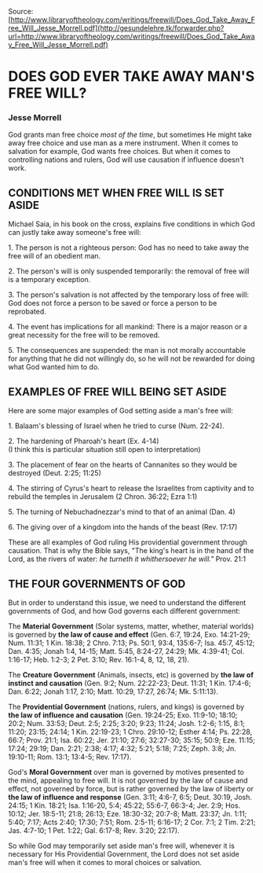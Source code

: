 <!--t DOES GOD EVER TAKE AWAY MAN'S FREE WILL? t-->
<!--d  d-->

Source: [http://www.libraryoftheology.com/writings/freewill/Does_God_Take_Away_Free_Will_Jesse_Morrell.pdf](http://gesundelehre.tk/forwarder.php?url=http://www.libraryoftheology.com/writings/freewill/Does_God_Take_Away_Free_Will_Jesse_Morrell.pdf) 


# DOES GOD EVER TAKE AWAY MAN'S FREE WILL?

### Jesse Morrell

God grants man free choice _most of the time_, but sometimes He might take away free choice and use man as a mere instrument. When it comes to salvation for example, God wants free choices. But when it comes to controlling nations and rulers, God will use causation if influence doesn't work.


## CONDITIONS MET WHEN FREE WILL IS SET ASIDE

Michael Saia, in his book on the cross, explains five conditions in which God can justly take away someone's free will:

1\. The person is not a righteous person: God has no need to take away the free will of an obedient man.

2\. The person's will is only suspended temporarily: the removal of free will is a temporary exception.

3\. The person's salvation is not affected by the temporary loss of free will: God does not force a person to be saved or force a person to be reprobated.

4\. The event has implications for all mankind: There is a major reason or a great necessity for the free will to be removed.

5\. The consequences are suspended: the man is not morally accountable for anything that he did not willingly do, so he will not be rewarded for doing what God wanted him to do.


## EXAMPLES OF FREE WILL BEING SET ASIDE

Here are some major examples of God setting aside a man's free will:

1\. Balaam's blessing of Israel when he tried to curse (Num. 22-24).

2\. The hardening of Pharoah's heart (Ex. 4-14)  
(I think this is particular situation still open to interpretation)

3\. The placement of fear on the hearts of Cannanites so they would be destroyed (Deut. 2:25; 11:25)

4\. The stirring of Cyrus's heart to release the Israelites from captivity and to rebuild the temples in Jerusalem (2 Chron. 36:22; Ezra 1:1)

5\. The turning of Nebuchadnezzar's mind to that of an animal (Dan. 4)

6\. The giving over of a kingdom into the hands of the beast (Rev. 17:17)

These are all examples of God ruling His providential government through causation. That is why the Bible says, "The king's heart is in the hand of the Lord, as the rivers of water: _he turneth it whithersoever he will."_ Prov. 21:1


## THE FOUR GOVERNMENTS OF GOD

But in order to understand this issue, we need to understand the different governments of God, and how God governs each different government:

The **Material Government** (Solar systems, matter, whether, material worlds) is governed by **the law of cause and effect** (Gen. 6:7, 19:24, Exo. 14:21-29; Num. 11:31; 1 Kin. 18:38; 2 Chro. 7:13; Ps. 50:1, 93:4, 135:6-7; Isa. 45:7, 45:12; Dan. 4:35; Jonah 1:4, 14-15; Matt. 5:45, 8:24-27, 24:29; Mk. 4:39-41; Col. 1:16-17; Heb. 1:2-3; 2 Pet. 3:10; Rev. 16:1-4, 8, 12, 18, 21).

The **Creature Government** (Animals, insects, etc) is governed by **the law of instinct and causation** (Gen. 9:2; Num. 22:22-23; Deut. 11:31; 1 Kin. 17:4-6; Dan. 6:22; Jonah 1:17, 2:10; Matt. 10:29, 17:27, 26:74; Mk. 5:11:13).

The **Providential Government** (nations, rulers, and kings) is governed by **the law of influence and causation** (Gen. 19:24-25; Exo. 11:9-10; 18:10; 20:2; Num. 33:53; Deut. 2:5; 2:25; 3:20; 9:23; 11:24; Josh. 1:2-6; 1:15, 8:1; 11:20; 23:15; 24:14; 1 Kin. 22:19-23; 1 Chro. 29:10-12; Esther 4:14; Ps. 22:28, 66:7; Prov. 21:1; Isa. 60:22; Jer. 21:10; 27:6; 32:27-30; 35:15; 50:9; Eze. 11:15; 17:24; 29:19; Dan. 2:21; 2:38; 4:17; 4:32; 5:21; 5:18; 7:25; Zeph. 3:8; Jn. 19:10-11; Rom. 13:1; 13:4-5; Rev. 17:17).

God's **Moral Government** over man is governed by motives presented to the mind, appealing to free will. It is not governed by the law of cause and effect, not governed by force, but is rather governed by the law of liberty or **the law of influence and response** (Gen. 3:11; 4:6-7, 6:5; Deut. 30:19, Josh. 24:15; 1 Kin. 18:21; Isa. 1:16-20, 5:4; 45:22; 55:6-7, 66:3-4; Jer. 2:9; Hos. 10:12; Jer. 18:5-11; 21:8; 26:13; Eze. 18:30-32; 20:7-8; Matt. 23:37; Jn. 1:11; 5:40; 7:17; Acts 2:40; 17:30; 7:51; Rom. 2:5-11; 6:16-17; 2 Cor. 7:1; 2 Tim. 2:21; Jas. 4:7-10; 1 Pet. 1:22; Gal. 6:17-8; Rev. 3:20; 22:17).

So while God may temporarily set aside man's free will, whenever it is necessary for His Providential Government, the Lord does not set aside man's free will when it comes to moral choices or salvation.